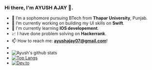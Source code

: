 ### Hi there, I'm AYUSH AJAY 👋.


- 🔭 I’m a sophomore pursuing BTech from **Thapar University**, Punjab.
- 🌱 I’m currently working on building my UI skills on **Swift**.
- 🔭 I'm currently learning __IOS developement__.
- 📈 I have done problem solving on **Hackerrank**.
- 📫 How to reach me: **ayushajay07@gmail.com**!
- 
- ![Ayush's github stats](https://github-readme-stats.vercel.app/api?username=ayushajayy)
- [![Top Langs](https://github-readme-stats.vercel.app/api/top-langs/?username=ayushajayy)](https://github.com/ayushajayy/github-readme-stats)
- [![Dev.to](https://github-readme-stats.vercel.app/api/pin/?username=thepracticaldev&repo=dev.to)](https://github.com/thepracticaldev/dev.to)
 

